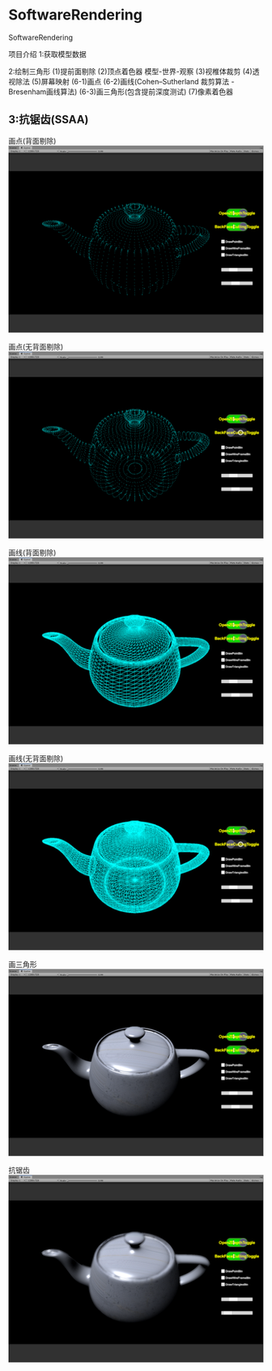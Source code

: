 # SoftwareRendering
SoftwareRendering

项目介绍
1:获取模型数据

2:绘制三角形
(1)提前面剔除
(2)顶点着色器 模型-世界-观察
(3)视椎体裁剪
(4)透视除法
(5)屏幕映射
(6-1)画点
(6-2)画线(Cohen–Sutherland 裁剪算法 - Bresenham画线算法)
(6-3)画三角形(包含提前深度测试)
(7)像素着色器

3:抗锯齿(SSAA)
-----------------------------------------------------------------------------------------------------------------------
画点(背面剔除)
![Image text](https://github.com/erjunhuang/SoftwareRendering/blob/master/ProjectInfo/DrawPointWithBackFaceCulling.png)

画点(无背面剔除)
![Image text](https://github.com/erjunhuang/SoftwareRendering/blob/master/ProjectInfo/DrawPointWithNoBackFaceCulling.png)

画线(背面剔除)
![Image text](https://github.com/erjunhuang/SoftwareRendering/blob/master/ProjectInfo/DrawLineWithBackFaceCulling.png)

画线(无背面剔除)
![Image text](https://github.com/erjunhuang/SoftwareRendering/blob/master/ProjectInfo/DrawLineWithNoBackFaceCulling.png)

画三角形
![Image text](https://github.com/erjunhuang/SoftwareRendering/blob/master/ProjectInfo/DrawTriangleWithBackFaceCulling.png)

抗锯齿
![Image text](https://github.com/erjunhuang/SoftwareRendering/blob/master/ProjectInfo/SSAA.png)